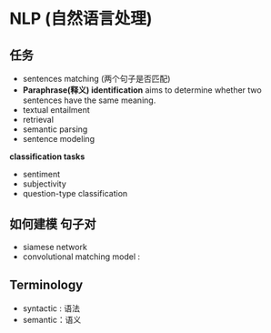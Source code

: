 # NLP (自然语言处理)



## 任务

* sentences matching (两个句子是否匹配)
* **Paraphrase(释义) identification** aims to determine whether two sentences have the same meaning.
* textual entailment
* retrieval
* semantic parsing
* sentence modeling



**classification tasks**

* sentiment
* subjectivity
* question-type classification



## 如何建模 句子对

* siamese network
* convolutional matching model : 



## Terminology

* syntactic : 语法
* semantic：语义

